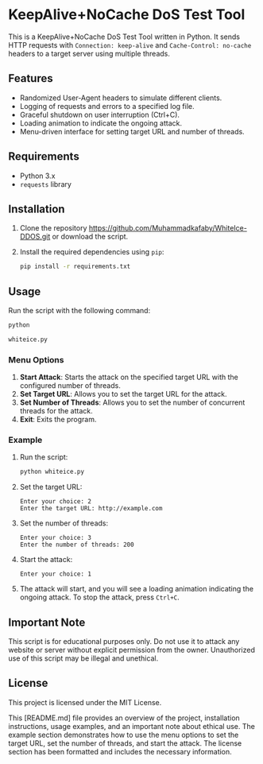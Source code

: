 # KeepAlive+NoCache DoS Test Tool

This is a KeepAlive+NoCache DoS Test Tool written in Python. It sends HTTP requests with `Connection: keep-alive` and `Cache-Control: no-cache` headers to a target server using multiple threads.

## Features

- Randomized User-Agent headers to simulate different clients.
- Logging of requests and errors to a specified log file.
- Graceful shutdown on user interruption (Ctrl+C).
- Loading animation to indicate the ongoing attack.
- Menu-driven interface for setting target URL and number of threads.

## Requirements

- Python 3.x
- `requests` library

## Installation

1. Clone the repository https://github.com/Muhammadkafaby/WhiteIce-DDOS.git or download the script.
2. Install the required dependencies using `pip`:

   ```sh
   pip install -r requirements.txt
   ```

## Usage

Run the script with the following command:

```sh
python

whiteice.py


```

### Menu Options

1. **Start Attack**: Starts the attack on the specified target URL with the configured number of threads.
2. **Set Target URL**: Allows you to set the target URL for the attack.
3. **Set Number of Threads**: Allows you to set the number of concurrent threads for the attack.
4. **Exit**: Exits the program.

### Example

1. Run the script:

   ```sh
   python whiteice.py
   ```

2. Set the target URL:

   ```plaintext
   Enter your choice: 2
   Enter the target URL: http://example.com
   ```

3. Set the number of threads:

   ```plaintext
   Enter your choice: 3
   Enter the number of threads: 200
   ```

4. Start the attack:

   ```plaintext
   Enter your choice: 1
   ```

5. The attack will start, and you will see a loading animation indicating the ongoing attack. To stop the attack, press `Ctrl+C`.

## Important Note

This script is for educational purposes only. Do not use it to attack any website or server without explicit permission from the owner. Unauthorized use of this script may be illegal and unethical.

## License

This project is licensed under the MIT License.

This [README.md] file provides an overview of the project, installation instructions, usage examples, and an important note about ethical use. The example section demonstrates how to use the menu options to set the target URL, set the number of threads, and start the attack. The license section has been formatted and includes the necessary information.
